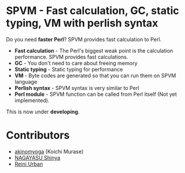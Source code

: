 # SPVM - Fast calculation, GC, static typing, VM with perlish syntax

Do you need **faster Perl**? SPVM provides fast calculation to Perl.

- **Fast calculation** - The Perl's biggest weak point is the calculation performance. SPVM provides fast calculations.
- **GC** - You don't need to care about freeing memory
- **Static typing** - Static typing for performance
- **VM** - Byte codes are generated so that you can run them on SPVM language
- **Perlish syntax** - SPVM syntax is very similar to Perl
- **Perl module** - SPVM function can be called from Perl itself (Not yet implemented).

This is now under **developing**.

# Contributors

* [akinomyoga](https://github.com/akinomyoga) (Koichi Murase)
* [NAGAYASU Shinya](https://github.com/nagayasu-shinya)
* [Reini Urban](https://github.com/rurban)
